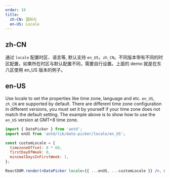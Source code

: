 ```yaml
---
order: 10
title: 
  zh-CN: 国际化
  en-US: Locale
---
```


## zh-CN

通过 `locale` 配置时区、语言等, 默认支持 `en_US`，`zh_CN`。不同版本带有不同的时区配置，如果所在时区与默认配置不同，需要自行设置。上面的 demo 就是在东八区使用 en_US 版本的例子。 

## en-US

Use locale to set the properties like time zone, language and etc. `en_US`, `zh_CN` are supported by default. There are different time zone configuration in different versions, you must set it by yourself if your time zone does not match the default setting. The example above is to show how to use the `en_US` version at GMT+8 time zone.


````jsx
import { DatePicker } from 'antd';
import enUS from 'antd/lib/date-picker/locale/en_US';

const customLocale = {
  timezoneOffset: 8 * 60,
  firstDayOfWeek: 0,
  minimalDaysInFirstWeek: 1,
};

ReactDOM.render(<DatePicker locale={{ ...enUS, ...customLocale }} />, mountNode);
````
